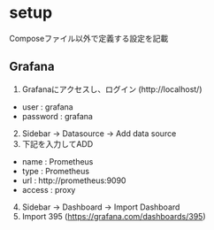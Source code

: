 # setup
Composeファイル以外で定義する設定を記載

## Grafana
1. Grafanaにアクセスし、ログイン (http://localhost/)
  - user : grafana
  - password : grafana
2. Sidebar -> Datasource -> Add data source
3. 下記を入力してADD
  - name : Prometheus
  - type : Prometheus
  - url : http://prometheus:9090
  - access : proxy
4. Sidebar -> Dashboard -> Import Dashboard
5. Import 395 (https://grafana.com/dashboards/395)

